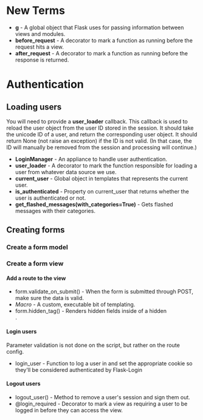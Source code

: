 # New Terms

* **g** - A global object that Flask uses for passing information between views and modules.
* **before_request** - A decorator to mark a function as running before the request hits a view.
* **after_request** - A decorator to mark a function as running before the response is returned.

# Authentication

## Loading users

You will need to provide a **user_loader** callback. This callback is used to reload the user object from the user ID stored in the session. It should take the unicode ID of a user, and return the corresponding user object. It should return None (not raise an exception) if the ID is not valid. (In that case, the ID will manually be removed from the session and processing will continue.)

* **LoginManager** - An appliance to handle user authentication.
* **user_loader** - A decorator to mark the function responsible for loading a user from whatever data source we use.
* **current_user** - Global object in templates that represents the current user.
* **is\_authenticated**  - Property on current_user that returns whether the user is authenticated or not.
* **get_flashed_messages(with_categories=True)** - Gets flashed messages with their categories.

## Creating forms

### Create a form model

### Create a form view

#### Add a route to the view
* form.validate_on_submit() - When the form is submitted through POST, make sure the data is valid.
* *Macro* - A custom, executable bit of templating.
* form.hidden_tag() - Renders hidden fields inside of a hidden <div>.

#### Login users

Parameter validation is not done on the script, but rather on the route config.

* login_user - Function to log a user in and set the appropriate cookie so they'll be considered authenticated by Flask-Login

#### Logout users

* logout_user() - Method to remove a user's session and sign them out.
* @login_required - Decorator to mark a view as requiring a user to be logged in before they can access the view.